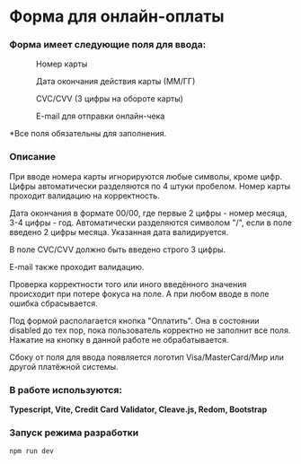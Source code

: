 <h1>Форма для онлайн-оплаты</h1>

<h3>Форма имеет следующие поля для ввода:</h3>
<ul>
  <ol>Номер карты</ol>
  <ol>Дата окончания действия карты (ММ/ГГ)</ol>
  <ol>CVC/CVV (3 цифры на обороте карты)</ol>
  <ol>E-mail для отправки онлайн-чека</ol>
</ul>
*Все поля обязательны для заполнения.

<h3>Описание</h3>
<p>При вводе номера карты игнорируются любые символы, кроме цифр. Цифры автоматически разделяются по 4 штуки пробелом. Номер карты проходит валидацию на корректность.</p>
<p>Дата окончания в формате 00/00, где первые 2 цифры - номер месяца, 3-4 цифры - год. Автоматически разделяются символом "/", если в поле введено 2 цифры месяца. Указанная дата валидируется.</p>
<p>В поле CVC/CVV должно быть введено строго 3 цифры.</p>
<p>E-mail также проходит валидацию.</p>
<p>Проверка корректности того или иного введённого значения происходит при потере фокуса на поле. А при любом вводе в поле ошибка сбрасывается.</p>
<p>Под формой располагается кнопка "Оплатить". Она в состоянии disabled до тех пор, пока пользователь корректно не заполнит все поля. Нажатие на кнопку в данной работе не обрабатывается.</p>
<p>Сбоку от поля для ввода появляется логотип Visa/MasterCard/Мир или другой платёжной системы.</p>

<h3>В работе используются:</h3>
<strong>Typescript, Vite, Credit Card Validator, Cleave.js, Redom, Bootstrap</strong>

### Запуск режима разработки

```sh
npm run dev
```
